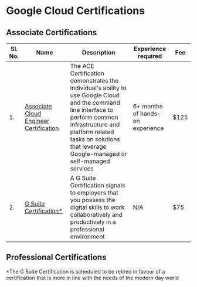 # Google Cloud Certifications

## Associate Certifications

| Sl. No.  |  Name |  Description |  Experience required | Fee  |
|---|---|---|---|---|
|  1. |  [Associate Cloud Engineer Certification](https://cloud.google.com/certification/cloud-engineer) | The ACE Certification demonstrates the individual's ability to use Google Cloud and the command line interface to perform common infrastructure and platform related tasks on solutions that leverage Google-managed or self-managed services | 6+ months of hands-on experience | $125 |
|  2. |  [G Suite Certification*](https://cloud.google.com/certification/gsuite) | A G Suite Certification signals to employers that you possess the digital skills to work collaboratively and productively in a professional environment  | N/A | $75  |


## Professional Certifications


*The G Suite Certification is scheduled to be retired in favour of a certification that is more in line with the needs of the modern day world